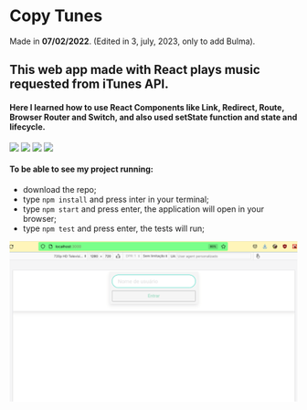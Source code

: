 # Copy Tunes
Made in **07/02/2022**. (Edited in 3, july, 2023, only to add Bulma).

## This web app made with React plays music requested from iTunes API.
#### Here I learned how to use React Components like Link, Redirect, Route, Browser Router and Switch, and also used setState function and state and lifecycle.
<img src='https://cdn.jsdelivr.net/gh/devicons/devicon/icons/javascript/javascript-original.svg' width='40'/> <img src='https://cdn.jsdelivr.net/gh/devicons/devicon/icons/react/react-original.svg' width='40'/> <img src='https://cdn.jsdelivr.net/gh/devicons/devicon/icons/html5/html5-plain.svg' width='40'/> <img src='https://cdn.jsdelivr.net/gh/devicons/devicon/icons/bulma/bulma-plain.svg' width='40'/>

#### To be able to see my project running:

- download the repo;
- type `npm install` and press inter in your terminal;
- type `npm start` and press enter, the application will open in your browser;
- type `npm test` and press enter, the tests will run;

![copy_tunes](src/images/copy_tunes.gif)


